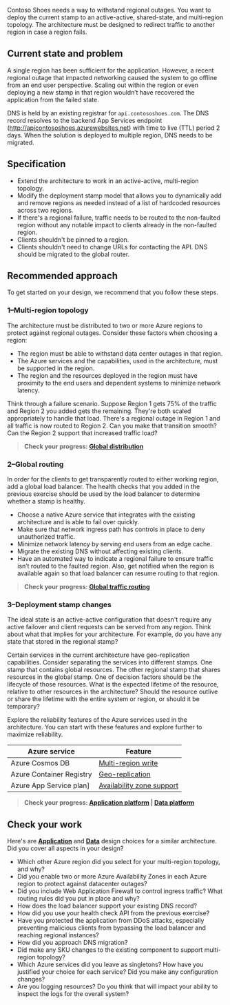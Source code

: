 Contoso Shoes needs a way to withstand regional outages. You want to deploy the current stamp to an active-active, shared-state, and multi-region topology. The architecture must be designed to redirect traffic to another region in case a region fails.  

## Current state and problem

A single region has been sufficient for the application. However, a recent regional outage that impacted networking caused the system to go offline from an end user perspective. Scaling out within the region or even deploying a new stamp in that region wouldn’t have recovered the application from the failed state.

DNS is held by an existing registrar for `api.contososhoes.com`. The DNS record resolves to the backend App Services endpoint (http://apicontososhoes.azurewebsites.net) with time to live (TTL) period 2 days. When the solution is deployed to multiple region, DNS needs to be migrated.

## Specification

- Extend the architecture to work in an active-active, multi-region topology. 
- Modify the deployment stamp model that allows you to dynamically add and remove regions as needed instead of a list of hardcoded resources across two regions.
- If there's a regional failure, traffic needs to be routed to the non-faulted region without any notable impact to clients already in the non-faulted region. 
- Clients shouldn't be pinned to a region. 
- Clients shouldn't need to change URLs for contacting the API. DNS should be migrated to the global router.

## Recommended approach
To get started on your design, we recommend that you follow these steps.

### 1&ndash;Multi-region topology

The architecture must be distributed to two or more Azure regions to protect against regional outages. Consider these factors when choosing a region:

- The region must be able to withstand data center outages in that region. 
- The Azure services and the capabilities, used in the architecture, must be supported in the region.
- The region and the resources deployed in the region must have proximity to the end users and dependent systems to minimize network latency.

Think through a failure scenario. Suppose Region 1 gets 75% of the traffic and Region 2 you added gets the remaining. They're both scaled appropriately to handle that load. There's a regional outage in Region 1 and all traffic is now routed to Region 2. Can you make that transition smooth? Can the Region 2 support that increased traffic load?

> **Check your progress: [Global distribution](/azure/architecture/framework/mission-critical/mission-critical-application-design#global-distribution)**

### 2&ndash;Global routing

In order for the clients to get transparently routed to either working region, add a global load balancer. The health checks that you added in the previous exercise should be used by the load balancer to determine whether a stamp is healthy. 

- Choose a native Azure service that integrates with the existing architecture and is able to fail over quickly.
- Make sure that network ingress path has controls in place to deny unauthorized traffic. 
- Minimize network latency by serving end users from an edge cache.
- Migrate the existing DNS without affecting existing clients.
- Have an automated way to indicate a regional failure to ensure traffic isn’t routed to the faulted region. Also, get notified  when the region is available again so that load balancer can resume routing to that region.

> **Check your progress: [Global traffic routing](/azure/architecture/framework/mission-critical/mission-critical-networking-connectivity#global-traffic-routing)**

### 3&ndash;Deployment stamp changes

The ideal state is an active-active configuration that doesn't require any active failover and client requests can be served from any region. Think about what that implies for your architecture. For example, do you have any state that stored in the regional stamp?

Certain services in the current architecture have geo-replication capabilities. Consider separating the services into different stamps. One stamp that contains global resources. The other regional stamp that shares resources in the global stamp. One of decision factors should be the lifecycle of those resources. What is the expected lifetime of the resource, relative to other resources in the architecture? Should the resource outlive or share the lifetime with the entire system or region, or should it be temporary?

Explore the reliability features of the Azure services used in the architecture. You can start with these features and explore further to maximize reliability. 

|Azure service|Feature|
|---|---|
|Azure Cosmos DB|[Multi-region write](/azure/architecture/framework/mission-critical/mission-critical-data-platform#globally-distributed-multi-region-write-datastore)|
|Azure Container Registry|[Geo-replication](/azure/architecture/framework/mission-critical/mission-critical-deployment-testing#container-registry)|
|Azure App Service plan]|[Availability zone support](/azure/availability-zones/migrate-app-service)|

> **Check your progress: [Application platform](/azure/architecture/framework/mission-critical/mission-critical-application-platform) | [Data platform](/azure/architecture/framework/mission-critical/mission-critical-data-platform)**

## Check your work

Here's are [**Application**](/azure/architecture/reference-architectures/containers/aks-mission-critical/mission-critical-app-platform) and [**Data**](/azure/architecture/reference-architectures/containers/aks-mission-critical/mission-critical-data-platform) design choices for a similar architecture. Did you cover all aspects in your design?


- Which other Azure region did you select for your multi-region topology, and why?
- Did you enable two or more Azure Availability Zones in each Azure region to protect against datacenter outages?
- Did you include Web Application Firewall to control ingress traffic? What routing rules did you put in place and why?
- How does the load balancer support your existing DNS record?
- How did you use your health check API from the previous exercise?
- Have you protected the application from DDoS attacks, especially preventing malicious clients from bypassing the load balancer and reaching regional instances?
- How did you approach DNS migration? 
- Did make any SKU changes to the existing component to support multi-region topology?
- Which Azure services did you leave as singletons? How have you justified your choice for each service? Did you make any configuration changes?
- Are you logging resources? Do you think that will impact your ability to inspect the logs for the overall system?	

